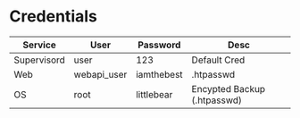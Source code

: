 # Credentials
|Service |User|Password|Desc|
|---|---|---|---|
|Supervisord| user| 123|Default Cred|
|Web| webapi_user| iamthebest|.htpasswd|
|OS| root|littlebear|Encypted Backup (.htpasswd)|